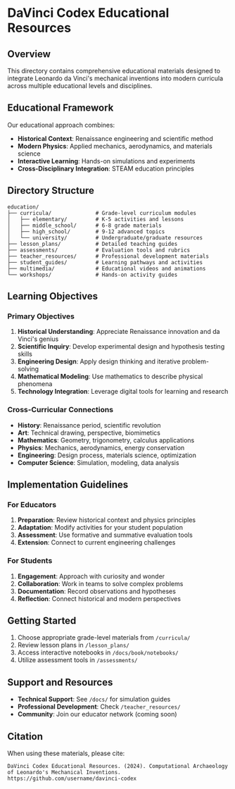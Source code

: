 # DaVinci Codex Educational Resources

## Overview
This directory contains comprehensive educational materials designed to integrate Leonardo da Vinci's mechanical inventions into modern curricula across multiple educational levels and disciplines.

## Educational Framework
Our educational approach combines:
- **Historical Context**: Renaissance engineering and scientific method
- **Modern Physics**: Applied mechanics, aerodynamics, and materials science
- **Interactive Learning**: Hands-on simulations and experiments
- **Cross-Disciplinary Integration**: STEAM education principles

## Directory Structure

```
education/
├── curricula/              # Grade-level curriculum modules
│   ├── elementary/         # K-5 activities and lessons
│   ├── middle_school/      # 6-8 grade materials
│   ├── high_school/        # 9-12 advanced topics
│   └── university/         # Undergraduate/graduate resources
├── lesson_plans/           # Detailed teaching guides
├── assessments/            # Evaluation tools and rubrics
├── teacher_resources/      # Professional development materials
├── student_guides/         # Learning pathways and activities
├── multimedia/             # Educational videos and animations
└── workshops/              # Hands-on activity guides
```

## Learning Objectives

### Primary Objectives
1. **Historical Understanding**: Appreciate Renaissance innovation and da Vinci's genius
2. **Scientific Inquiry**: Develop experimental design and hypothesis testing skills
3. **Engineering Design**: Apply design thinking and iterative problem-solving
4. **Mathematical Modeling**: Use mathematics to describe physical phenomena
5. **Technology Integration**: Leverage digital tools for learning and research

### Cross-Curricular Connections
- **History**: Renaissance period, scientific revolution
- **Art**: Technical drawing, perspective, biomimetics
- **Mathematics**: Geometry, trigonometry, calculus applications
- **Physics**: Mechanics, aerodynamics, energy conservation
- **Engineering**: Design process, materials science, optimization
- **Computer Science**: Simulation, modeling, data analysis

## Implementation Guidelines

### For Educators
1. **Preparation**: Review historical context and physics principles
2. **Adaptation**: Modify activities for your student population
3. **Assessment**: Use formative and summative evaluation tools
4. **Extension**: Connect to current engineering challenges

### For Students
1. **Engagement**: Approach with curiosity and wonder
2. **Collaboration**: Work in teams to solve complex problems
3. **Documentation**: Record observations and hypotheses
4. **Reflection**: Connect historical and modern perspectives

## Getting Started
1. Choose appropriate grade-level materials from `/curricula/`
2. Review lesson plans in `/lesson_plans/`
3. Access interactive notebooks in `/docs/book/notebooks/`
4. Utilize assessment tools in `/assessments/`

## Support and Resources
- **Technical Support**: See `/docs/` for simulation guides
- **Professional Development**: Check `/teacher_resources/`
- **Community**: Join our educator network (coming soon)

## Citation
When using these materials, please cite:
```
DaVinci Codex Educational Resources. (2024). Computational Archaeology of Leonardo's Mechanical Inventions. https://github.com/username/davinci-codex
```